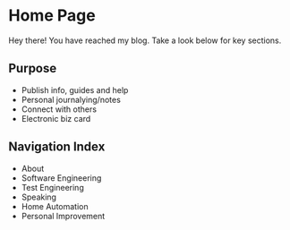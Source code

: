 # Home Page
Hey there! You have reached my blog. Take a look below for key sections.

## Purpose
* Publish info, guides and help
* Personal journalying/notes
* Connect with others
* Electronic biz card

## Navigation Index
* About
* Software Engineering
* Test Engineering
* Speaking
* Home Automation
* Personal Improvement
